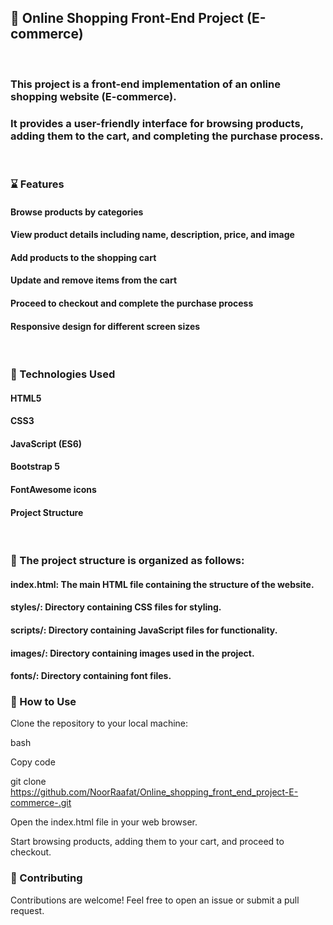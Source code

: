 ##  :pushpin: Online Shopping Front-End Project (E-commerce)

<br>

### This project is a front-end implementation of an online shopping website (E-commerce).
### It provides a user-friendly interface for browsing products, adding them to the cart, and completing the purchase process.

<br>

### ⌛ Features
#### Browse products by categories
#### View product details including name, description, price, and image
#### Add products to the shopping cart
#### Update and remove items from the cart
#### Proceed to checkout and complete the purchase process
#### Responsive design for different screen sizes
<br>

### 🦪 Technologies Used
#### HTML5
#### CSS3
#### JavaScript (ES6)
#### Bootstrap 5
#### FontAwesome icons
#### Project Structure
<br>

### 🙋 The project structure is organized as follows:

#### index.html: The main HTML file containing the structure of the website.
#### styles/: Directory containing CSS files for styling.
#### scripts/: Directory containing JavaScript files for functionality.
#### images/: Directory containing images used in the project.
#### fonts/: Directory containing font files.

###  🧠 How to Use
Clone the repository to your local machine:

bash

Copy code

git clone https://github.com/NoorRaafat/Online_shopping_front_end_project-E-commerce-.git

Open the index.html file in your web browser.

Start browsing products, adding them to your cart, and proceed to checkout.


### 🙏 Contributing

Contributions are welcome! Feel free to open an issue or submit a pull request.

